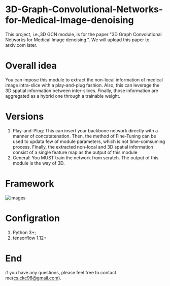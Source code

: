 # 3D-Graph-Convolutional-Networks-for-Medical-Image-denoising
This project, i.e.,3D GCN module, is for the paper "3D Graph Convolutional Networks for Medical Image denoising.". We will upload this
paper to arxiv.com later. 
# Overall idea
You can impose this module to extract the non-local information of  medical image intra-slice with a play-and-plug fashion. Also, this can leverage the 3D spatial information between inter-slices. Finally, those information are aggregated as a hybrid one through a trainable weight.
# Versions
1) Play-and-Plug: This can insert your backbone network directly with a manner of concatatenation. Then, the method of Fine-Tuning can be used to
   updata few of module parameters, which is not time-comsuming process. Finally, the extracted non-local and 3D spatial information consist of a        single feature map as the output of this module
2) General: You MUST train the network from scratch. The output of this module is the way of 3D. 
# Framework
![images](https://github.com/tonyckc/3D-Graph-Convolutional-Networks-for-Medical-Image-denoising/tree/master/images/frame.png)
# Configration
1) Python 3+;
2) tensorflow 1.12+
# End
if you have any questions, please feel free to contact me(cs.ckc96@gmail.com). 

